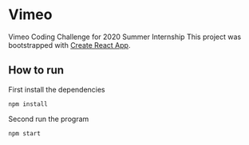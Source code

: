 # Vimeo
Vimeo Coding Challenge for 2020 Summer Internship
This project was bootstrapped with [Create React App](https://github.com/facebook/create-react-app).

## How to run
First install the dependencies
```
npm install
```
Second run the program
```
npm start
```
